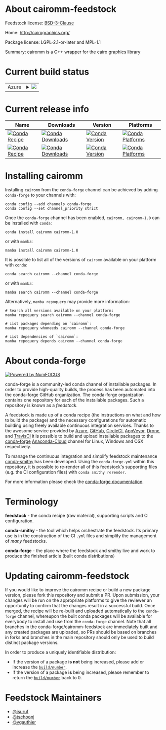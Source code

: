 About cairomm-feedstock
=======================

Feedstock license: [BSD-3-Clause](https://github.com/conda-forge/cairomm-feedstock/blob/main/LICENSE.txt)

Home: http://cairographics.org/

Package license: LGPL-2.1-or-later and MPL-1.1

Summary: cairomm is a C++ wrapper for the cairo graphics library

Current build status
====================


<table>
    
  <tr>
    <td>Azure</td>
    <td>
      <details>
        <summary>
          <a href="https://dev.azure.com/conda-forge/feedstock-builds/_build/latest?definitionId=3779&branchName=main">
            <img src="https://dev.azure.com/conda-forge/feedstock-builds/_apis/build/status/cairomm-feedstock?branchName=main">
          </a>
        </summary>
        <table>
          <thead><tr><th>Variant</th><th>Status</th></tr></thead>
          <tbody><tr>
              <td>linux_64</td>
              <td>
                <a href="https://dev.azure.com/conda-forge/feedstock-builds/_build/latest?definitionId=3779&branchName=main">
                  <img src="https://dev.azure.com/conda-forge/feedstock-builds/_apis/build/status/cairomm-feedstock?branchName=main&jobName=linux&configuration=linux%20linux_64_" alt="variant">
                </a>
              </td>
            </tr><tr>
              <td>linux_aarch64</td>
              <td>
                <a href="https://dev.azure.com/conda-forge/feedstock-builds/_build/latest?definitionId=3779&branchName=main">
                  <img src="https://dev.azure.com/conda-forge/feedstock-builds/_apis/build/status/cairomm-feedstock?branchName=main&jobName=linux&configuration=linux%20linux_aarch64_" alt="variant">
                </a>
              </td>
            </tr><tr>
              <td>linux_ppc64le</td>
              <td>
                <a href="https://dev.azure.com/conda-forge/feedstock-builds/_build/latest?definitionId=3779&branchName=main">
                  <img src="https://dev.azure.com/conda-forge/feedstock-builds/_apis/build/status/cairomm-feedstock?branchName=main&jobName=linux&configuration=linux%20linux_ppc64le_" alt="variant">
                </a>
              </td>
            </tr><tr>
              <td>osx_64</td>
              <td>
                <a href="https://dev.azure.com/conda-forge/feedstock-builds/_build/latest?definitionId=3779&branchName=main">
                  <img src="https://dev.azure.com/conda-forge/feedstock-builds/_apis/build/status/cairomm-feedstock?branchName=main&jobName=osx&configuration=osx%20osx_64_" alt="variant">
                </a>
              </td>
            </tr><tr>
              <td>osx_arm64</td>
              <td>
                <a href="https://dev.azure.com/conda-forge/feedstock-builds/_build/latest?definitionId=3779&branchName=main">
                  <img src="https://dev.azure.com/conda-forge/feedstock-builds/_apis/build/status/cairomm-feedstock?branchName=main&jobName=osx&configuration=osx%20osx_arm64_" alt="variant">
                </a>
              </td>
            </tr><tr>
              <td>win_64</td>
              <td>
                <a href="https://dev.azure.com/conda-forge/feedstock-builds/_build/latest?definitionId=3779&branchName=main">
                  <img src="https://dev.azure.com/conda-forge/feedstock-builds/_apis/build/status/cairomm-feedstock?branchName=main&jobName=win&configuration=win%20win_64_" alt="variant">
                </a>
              </td>
            </tr>
          </tbody>
        </table>
      </details>
    </td>
  </tr>
</table>

Current release info
====================

| Name | Downloads | Version | Platforms |
| --- | --- | --- | --- |
| [![Conda Recipe](https://img.shields.io/badge/recipe-cairomm-green.svg)](https://anaconda.org/conda-forge/cairomm) | [![Conda Downloads](https://img.shields.io/conda/dn/conda-forge/cairomm.svg)](https://anaconda.org/conda-forge/cairomm) | [![Conda Version](https://img.shields.io/conda/vn/conda-forge/cairomm.svg)](https://anaconda.org/conda-forge/cairomm) | [![Conda Platforms](https://img.shields.io/conda/pn/conda-forge/cairomm.svg)](https://anaconda.org/conda-forge/cairomm) |
| [![Conda Recipe](https://img.shields.io/badge/recipe-cairomm--1.0-green.svg)](https://anaconda.org/conda-forge/cairomm-1.0) | [![Conda Downloads](https://img.shields.io/conda/dn/conda-forge/cairomm-1.0.svg)](https://anaconda.org/conda-forge/cairomm-1.0) | [![Conda Version](https://img.shields.io/conda/vn/conda-forge/cairomm-1.0.svg)](https://anaconda.org/conda-forge/cairomm-1.0) | [![Conda Platforms](https://img.shields.io/conda/pn/conda-forge/cairomm-1.0.svg)](https://anaconda.org/conda-forge/cairomm-1.0) |

Installing cairomm
==================

Installing `cairomm` from the `conda-forge` channel can be achieved by adding `conda-forge` to your channels with:

```
conda config --add channels conda-forge
conda config --set channel_priority strict
```

Once the `conda-forge` channel has been enabled, `cairomm, cairomm-1.0` can be installed with `conda`:

```
conda install cairomm cairomm-1.0
```

or with `mamba`:

```
mamba install cairomm cairomm-1.0
```

It is possible to list all of the versions of `cairomm` available on your platform with `conda`:

```
conda search cairomm --channel conda-forge
```

or with `mamba`:

```
mamba search cairomm --channel conda-forge
```

Alternatively, `mamba repoquery` may provide more information:

```
# Search all versions available on your platform:
mamba repoquery search cairomm --channel conda-forge

# List packages depending on `cairomm`:
mamba repoquery whoneeds cairomm --channel conda-forge

# List dependencies of `cairomm`:
mamba repoquery depends cairomm --channel conda-forge
```


About conda-forge
=================

[![Powered by
NumFOCUS](https://img.shields.io/badge/powered%20by-NumFOCUS-orange.svg?style=flat&colorA=E1523D&colorB=007D8A)](https://numfocus.org)

conda-forge is a community-led conda channel of installable packages.
In order to provide high-quality builds, the process has been automated into the
conda-forge GitHub organization. The conda-forge organization contains one repository
for each of the installable packages. Such a repository is known as a *feedstock*.

A feedstock is made up of a conda recipe (the instructions on what and how to build
the package) and the necessary configurations for automatic building using freely
available continuous integration services. Thanks to the awesome service provided by
[Azure](https://azure.microsoft.com/en-us/services/devops/), [GitHub](https://github.com/),
[CircleCI](https://circleci.com/), [AppVeyor](https://www.appveyor.com/),
[Drone](https://cloud.drone.io/welcome), and [TravisCI](https://travis-ci.com/)
it is possible to build and upload installable packages to the
[conda-forge](https://anaconda.org/conda-forge) [Anaconda-Cloud](https://anaconda.org/)
channel for Linux, Windows and OSX respectively.

To manage the continuous integration and simplify feedstock maintenance
[conda-smithy](https://github.com/conda-forge/conda-smithy) has been developed.
Using the ``conda-forge.yml`` within this repository, it is possible to re-render all of
this feedstock's supporting files (e.g. the CI configuration files) with ``conda smithy rerender``.

For more information please check the [conda-forge documentation](https://conda-forge.org/docs/).

Terminology
===========

**feedstock** - the conda recipe (raw material), supporting scripts and CI configuration.

**conda-smithy** - the tool which helps orchestrate the feedstock.
                   Its primary use is in the construction of the CI ``.yml`` files
                   and simplify the management of *many* feedstocks.

**conda-forge** - the place where the feedstock and smithy live and work to
                  produce the finished article (built conda distributions)


Updating cairomm-feedstock
==========================

If you would like to improve the cairomm recipe or build a new
package version, please fork this repository and submit a PR. Upon submission,
your changes will be run on the appropriate platforms to give the reviewer an
opportunity to confirm that the changes result in a successful build. Once
merged, the recipe will be re-built and uploaded automatically to the
`conda-forge` channel, whereupon the built conda packages will be available for
everybody to install and use from the `conda-forge` channel.
Note that all branches in the conda-forge/cairomm-feedstock are
immediately built and any created packages are uploaded, so PRs should be based
on branches in forks and branches in the main repository should only be used to
build distinct package versions.

In order to produce a uniquely identifiable distribution:
 * If the version of a package **is not** being increased, please add or increase
   the [``build/number``](https://docs.conda.io/projects/conda-build/en/latest/resources/define-metadata.html#build-number-and-string).
 * If the version of a package **is** being increased, please remember to return
   the [``build/number``](https://docs.conda.io/projects/conda-build/en/latest/resources/define-metadata.html#build-number-and-string)
   back to 0.

Feedstock Maintainers
=====================

* [@isuruf](https://github.com/isuruf/)
* [@tschoonj](https://github.com/tschoonj/)
* [@vgauthier](https://github.com/vgauthier/)

